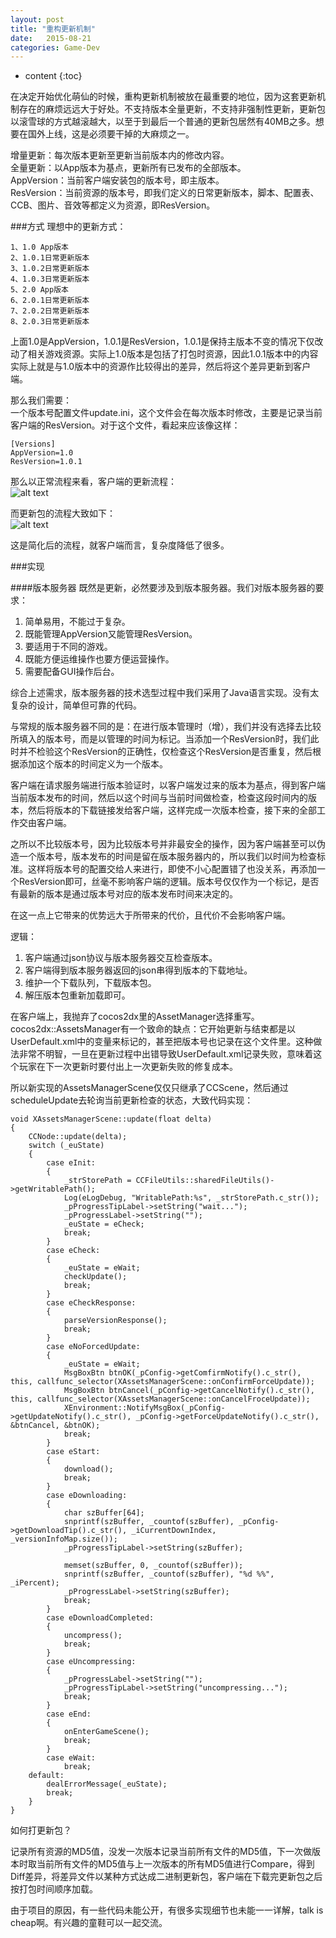 ```yaml
---
layout: post
title: "重构更新机制"
date:   2015-08-21
categories: Game-Dev
---
```


* content
{:toc}

在决定开始优化萌仙的时候，重构更新机制被放在最重要的地位，因为这套更新机制存在的麻烦远远大于好处。不支持版本全量更新，不支持非强制性更新，更新包以滚雪球的方式越滚越大，以至于到最后一个普通的更新包居然有40MB之多。想要在国外上线，这是必须要干掉的大麻烦之一。

增量更新：每次版本更新至更新当前版本内的修改内容。  
全量更新：以App版本为基点，更新所有已发布的全部版本。  
AppVersion：当前客户端安装包的版本号，即主版本。   
ResVersion：当前资源的版本号，即我们定义的日常更新版本，脚本、配置表、CCB、图片、音效等都定义为资源，即ResVersion。

###方式
理想中的更新方式：  

	1、1.0 App版本
	2、1.0.1日常更新版本
	3、1.0.2日常更新版本
	4、1.0.3日常更新版本
	5、2.0 App版本
	6、2.0.1日常更新版本
	7、2.0.2日常更新版本
	8、2.0.3日常更新版本

上面1.0是AppVersion，1.0.1是ResVersion，1.0.1是保持主版本不变的情况下仅改动了相关游戏资源。实际上1.0版本是包括了打包时资源，因此1.0.1版本中的内容实际上就是与1.0版本中的资源作比较得出的差异，然后将这个差异更新到客户端。

那么我们需要：  
一个版本号配置文件update.ini，这个文件会在每次版本时修改，主要是记录当前客户端的ResVersion。对于这个文件，看起来应该像这样：  

	[Versions]
	AppVersion=1.0
	ResVersion=1.0.1

那么以正常流程来看，客户端的更新流程：  
![alt text](/img/2015-08-21-1.png)  

而更新包的流程大致如下：  
![alt text](/img/2015-08-21-2.png)  

这是简化后的流程，就客户端而言，复杂度降低了很多。

###实现

####版本服务器
既然是更新，必然要涉及到版本服务器。我们对版本服务器的要求：  
1. 简单易用，不能过于复杂。  
2. 既能管理AppVersion又能管理ResVersion。  
3. 要适用于不同的游戏。  
4. 既能方便运维操作也要方便运营操作。  
5. 需要配备GUI操作后台。

综合上述需求，版本服务器的技术选型过程中我们采用了Java语言实现。没有太复杂的设计，简单但可靠的代码。

与常规的版本服务器不同的是：在进行版本管理时（增），我们并没有选择去比较所填入的版本号，而是以管理的时间为标记。当添加一个ResVersion时，我们此时并不检验这个ResVersion的正确性，仅检查这个ResVersion是否重复，然后根据添加这个版本的时间定义为一个版本。

客户端在请求服务端进行版本验证时，以客户端发过来的版本为基点，得到客户端当前版本发布的时间，然后以这个时间与当前时间做检查，检查这段时间内的版本，然后将版本的下载链接发给客户端，这样完成一次版本检查，接下来的全部工作交由客户端。

之所以不比较版本号，因为比较版本号并非最安全的操作，因为客户端甚至可以伪造一个版本号，版本发布的时间是留在版本服务器内的，所以我们以时间为检查标准。这样将版本号的配置交给人来进行，即使不小心配置错了也没关系，再添加一个ResVersion即可，丝毫不影响客户端的逻辑。版本号仅仅作为一个标记，是否有最新的版本是通过版本号对应的版本发布时间来决定的。

在这一点上它带来的优势远大于所带来的代价，且代价不会影响客户端。

逻辑：  
1. 客户端通过json协议与版本服务器交互检查版本。  
2. 客户端得到版本服务器返回的json串得到版本的下载地址。  
3. 维护一个下载队列，下载版本包。  
4. 解压版本包重新加载即可。  

在客户端上，我抛弃了cocos2dx里的AssetManager选择重写。cocos2dx::AssetsManager有一个致命的缺点：它开始更新与结束都是以UserDefault.xml中的变量来标记的，甚至把版本号也记录在这个文件里。这种做法非常不明智，一旦在更新过程中出错导致UserDefault.xml记录失败，意味着这个玩家在下一次更新时要付出上一次更新失败的修复成本。

所以新实现的AssetsManagerScene仅仅只继承了CCScene，然后通过scheduleUpdate去轮询当前更新检查的状态，大致代码实现：  

    void XAssetsManagerScene::update(float delta)
    {
    	CCNode::update(delta);
    	switch (_euState)
    	{
    		case eInit:
    		{
    			_strStorePath = CCFileUtils::sharedFileUtils()->getWritablePath();
    			Log(eLogDebug, "WritablePath:%s", _strStorePath.c_str());
    			_pProgressTipLabel->setString("wait...");
    			_pProgressLabel->setString("");
    			_euState = eCheck;
    			break;
    		}
    		case eCheck:
    		{
    			_euState = eWait;
    			checkUpdate();
    			break;
    		}
    		case eCheckResponse:
    		{
    			parseVersionResponse();
    			break;
    		}
    		case eNoForcedUpdate:
    		{
    			_euState = eWait;
    			MsgBoxBtn btnOK(_pConfig->getComfirmNotify().c_str(), this, callfunc_selector(XAssetsManagerScene::onConfirmForceUpdate));
    			MsgBoxBtn btnCancel(_pConfig->getCancelNotify().c_str(), this, callfunc_selector(XAssetsManagerScene::onCancelFroceUpdate));
    			XEnvironment::NotifyMsgBox(_pConfig->getUpdateNotify().c_str(), _pConfig->getForceUpdateNotify().c_str(), &btnCancel, &btnOK);
    			break;
    		}
    		case eStart:
    		{
    			download();
    			break;
    		}
    		case eDownloading:
    		{
    			char szBuffer[64];
    			snprintf(szBuffer, _countof(szBuffer), _pConfig->getDownloadTip().c_str(), _iCurrentDownIndex, _versionInfoMap.size());
    			_pProgressTipLabel->setString(szBuffer);
    
    			memset(szBuffer, 0, _countof(szBuffer));
    			snprintf(szBuffer, _countof(szBuffer), "%d %%", _iPercent);
    			_pProgressLabel->setString(szBuffer);
    			break;
    		}
    		case eDownloadCompleted:
    		{
    			uncompress();
    			break;
    		}
    		case eUncompressing:
    		{
    			_pProgressLabel->setString("");
    			_pProgressTipLabel->setString("uncompressing...");
    			break;
    		}
    		case eEnd:
    		{
    			onEnterGameScene();
    			break;
    		}
    		case eWait:
    			break;
    	default:
    		dealErrorMessage(_euState);
    		break;
    	}
    }

如何打更新包？

记录所有资源的MD5值，没发一次版本记录当前所有文件的MD5值，下一次做版本时取当前所有文件的MD5值与上一次版本的所有MD5值进行Compare，得到Diff差异，将差异文件以某种方式达成二进制更新包，客户端在下载完更新包之后按打包时间顺序加载。

由于项目的原因，有一些代码未能公开，有很多实现细节也未能一一详解，talk is cheap啊。有兴趣的童鞋可以一起交流。


